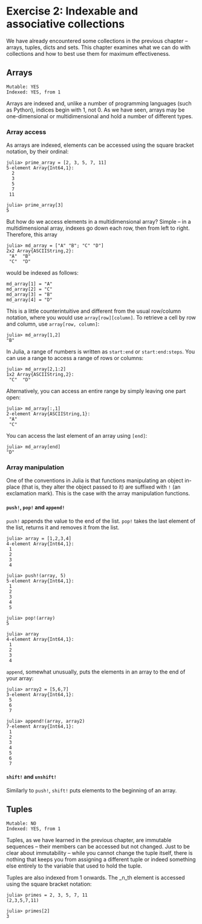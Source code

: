 # Exercise 2: Indexable and associative collections

We have already encountered some collections in the previous chapter – arrays, tuples, dicts and sets. This chapter examines what we can do with collections and how to best use them for maximum effectiveness. 

## Arrays
	Mutable: YES
	Indexed: YES, from 1

Arrays are indexed and, unlike a number of programming languages (such as Python), indices begin with 1, not 0. As we have seen, arrays may be one-dimensional or multidimensional and hold a number of different types.

### Array access

As arrays are indexed, elements can be accessed using the square bracket notation, by their ordinal:

	julia> prime_array = [2, 3, 5, 7, 11]
	5-element Array{Int64,1}:
	  2
	  3
	  5
	  7
	 11
	 
	julia> prime_array[3]
	5

But how do we access elements in a multidimensional array? Simple – in a multidimensional array, indexes go down each row, then from left to right. Therefore, this array

	julia> md_array = ["A" "B"; "C" "D"]
	2x2 Array{ASCIIString,2}:
	 "A"  "B"
	 "C"  "D"

would be indexed as follows:

	md_array[1] = "A"
	md_array[2] = "C"
	md_array[3] = "B"
	md_array[4] = "D"

This is a little counterintuitive and different from the usual row/column notation, where you would use `array[row][column]`. To retrieve a cell by row and column, use `array[row, column]`:

	julia> md_array[1,2]
	"B"

In Julia, a range of numbers is written as `start:end` or `start:end:steps`. You can use a range to access a range of rows or columns:

	julia> md_array[2,1:2]
	1x2 Array{ASCIIString,2}:
	 "C"  "D"

Alternatively, you can access an entire range by simply leaving one part open:

	julia> md_array[:,1]
	2-element Array{ASCIIString,1}:
	 "A"
	 "C"

You can access the last element of an array using `[end]`:

	julia> md_array[end]
	"D"

### Array manipulation

One of the conventions in Julia is that functions manipulating an object in-place (that is, they alter the object passed to it) are suffixed with `!` (an exclamation mark). This is the case with the array manipulation functions.

#### `push!`, `pop!` and `append!`

`push!` appends the value to the end of the list. `pop!` takes the last element of the list, returns it and removes it from the list.

	julia> array = [1,2,3,4]
	4-element Array{Int64,1}:
	 1
	 2
	 3
	 4
	 
	julia> push!(array, 5)
	5-element Array{Int64,1}:
	 1
	 2
	 3
	 4
	 5
	 
	julia> pop!(array)
	5
	
	julia> array
	4-element Array{Int64,1}:
	 1
	 2
	 3
	 4

`append`, somewhat unusually, puts the elements in an array to the end of your array:

	julia> array2 = [5,6,7]
	3-element Array{Int64,1}:
	 5
	 6
	 7
	 
	julia> append!(array, array2)
	7-element Array{Int64,1}:
	 1
	 2
	 3
	 4
	 5
	 6
	 7

#### `shift!` and `unshift!`

Similarly to `push!`, `shift!` puts elements to the beginning of an array.

## Tuples

	Mutable: NO
	Indexed: YES, from 1

Tuples, as we have learned in the previous chapter, are immutable sequences – their members can be accessed but not changed. Just to be clear about immutability – while you cannot change the tuple itself, there is nothing that keeps you from assigning a different tuple or indeed something else entirely to the variable that used to hold the tuple.

Tuples are also indexed from 1 onwards. The _n_th element is accessed using the square bracket notation:

	julia> primes = 2, 3, 5, 7, 11
	(2,3,5,7,11)
	
	julia> primes[2]
	3

